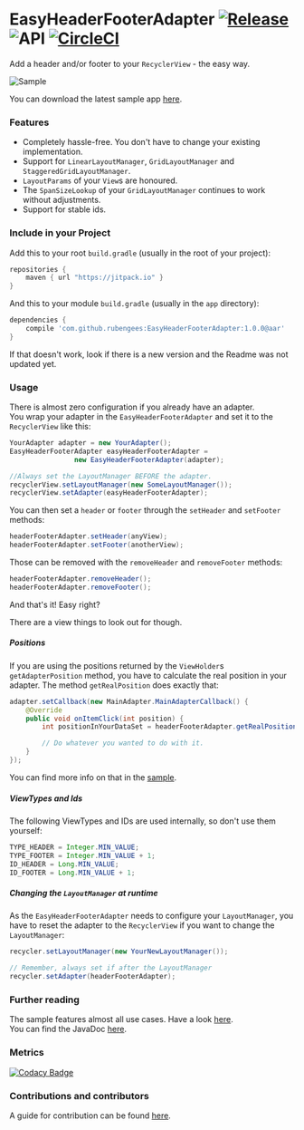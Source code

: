 # EasyHeaderFooterAdapter [![Release](https://jitpack.io/v/rubengees/EasyHeaderFooterAdapter.svg)](https://jitpack.io/#rubengees/EasyHeaderFooterAdapter) ![API](https://img.shields.io/badge/API-9%2B-blue.svg) [![CircleCI](https://circleci.com/gh/rubengees/EasyHeaderFooterAdapter.svg?style=shield)](https://circleci.com/gh/rubengees/EasyHeaderFooterAdapter)

Add a header and/or footer to your `RecyclerView` - the easy way.

![Sample](art/sample.gif)

You can download the latest sample app [here](https://github.com/rubengees/EasyHeaderFooterAdapter/releases/download/1.0.0/sample-release.apk).

### Features

- Completely hassle-free. You don't have to change your existing implementation.
- Support for `LinearLayoutManager`, `GridLayoutManager` and `StaggeredGridLayoutManager`.
- `LayoutParams` of your `View`s are honoured.
- The `SpanSizeLookup` of your `GridLayoutManager` continues to work without adjustments.
- Support for stable ids.

### Include in your Project

Add this to your root `build.gradle` (usually in the root of your project):

```groovy
repositories {
    maven { url "https://jitpack.io" }
}
```

And this to your module `build.gradle` (usually in the `app` directory):

```groovy
dependencies {
    compile 'com.github.rubengees:EasyHeaderFooterAdapter:1.0.0@aar'
}
```

If that doesn't work, look if there is a new version and the Readme was not updated yet.

### Usage

There is almost zero configuration if you already have an adapter.  
You wrap your adapter in the `EasyHeaderFooterAdapter` and set it to the `RecyclerView` like this:

```java
YourAdapter adapter = new YourAdapter();
EasyHeaderFooterAdapter easyHeaderFooterAdapter = 
                new EasyHeaderFooterAdapter(adapter);

//Always set the LayoutManager BEFORE the adapter.
recyclerView.setLayoutManager(new SomeLayoutManager());
recyclerView.setAdapter(easyHeaderFooterAdapter);
```

You can then set a `header` or `footer` through the `setHeader` and `setFooter` methods:

```java
headerFooterAdapter.setHeader(anyView);
headerFooterAdapter.setFooter(anotherView);
```

Those can be removed with the `removeHeader` and `removeFooter` methods:

```java
headerFooterAdapter.removeHeader();
headerFooterAdapter.removeFooter();
```

And that's it! Easy right?

There are a view things to look out for though.

##### Positions

If you are using the positions returned by the `ViewHolder`s `getAdapterPosition` method, you have to calculate the real position in your adapter. The method `getRealPosition` does exactly that:

```java
adapter.setCallback(new MainAdapter.MainAdapterCallback() {
    @Override
    public void onItemClick(int position) {
        int positionInYourDataSet = headerFooterAdapter.getRealPosition(position);

        // Do whatever you wanted to do with it.
    }
});
```

You can find more info on that in the [sample](sample/src/main/java/com/rubengees/easyheaderfooteradaptersample/MainActivity.java#L58).

##### ViewTypes and Ids

The following ViewTypes and IDs are used internally, so don't use them yourself:

```java
TYPE_HEADER = Integer.MIN_VALUE;
TYPE_FOOTER = Integer.MIN_VALUE + 1;
ID_HEADER = Long.MIN_VALUE;
ID_FOOTER = Long.MIN_VALUE + 1;
```

##### Changing the `LayoutManager` at runtime

As the `EasyHeaderFooterAdapter` needs to configure your `LayoutManager`, you have to reset the adapter to the `RecyclerView` if you want to change the `LayoutManager`:

```java
recycler.setLayoutManager(new YourNewLayoutManager());

// Remember, always set if after the LayoutManager
recycler.setAdapter(headerFooterAdapter);
```

### Further reading

The sample features almost all use cases. Have a look [here](sample/src/main/java/com/rubengees/easyheaderfooteradaptersample).  
You can find the JavaDoc [here](https://jitpack.io/com/github/rubengees/EasyHeaderFooterAdapter/1.0.0/javadoc/).

### Metrics

[![Codacy Badge](https://api.codacy.com/project/badge/Grade/f4d420e243c145c88ceac22b86f819eb)](https://www.codacy.com/app/geesruben/EasyHeaderFooterAdapter?utm_source=github.com&amp;utm_medium=referral&amp;utm_content=rubengees/EasyHeaderFooterAdapter&amp;utm_campaign=Badge_Grade)  

### Contributions and contributors

A guide for contribution can be found [here](.github/CONTRIBUTING.md).
